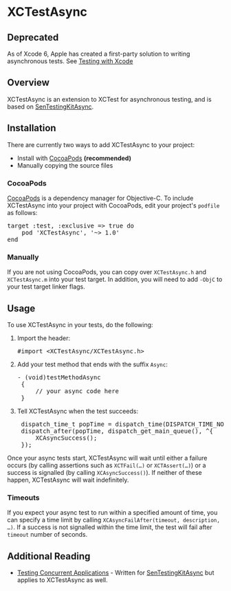 # XCTestAsync

## Deprecated
As of Xcode 6, Apple has created a first-party solution to writing asynchronous tests. See [Testing with Xcode](https://developer.apple.com/library/prerelease/ios/documentation/DeveloperTools/Conceptual/testing_with_xcode/testing_3_writing_test_classes/testing_3_writing_test_classes.html#//apple_ref/doc/uid/TP40014132-CH4-SW6)

## Overview

XCTestAsync is an extension to XCTest for asynchronous testing, and is based on [SenTestingKitAsync](https://github.com/nxtbgthng/SenTestingKitAsync).

## Installation

There are currently two ways to add XCTestAsync to your project:
* Install with [CocoaPods](http://cocoapods.org) __(recommended)__
* Manually copying the source files

### CocoaPods

[CocoaPods](http://cocoapods.org) is a dependency manager for Objective-C. To include XCTestAsync into your project with CocoaPods, edit your project's `podfile` as follows:
<pre>
target :test, :exclusive => true do
    pod 'XCTestAsync', '~> 1.0'
end</pre>

### Manually

If you are not using CocoaPods, you can copy over `XCTestAsync.h` and `XCTestAsync.m` into your test target. In addition, you will need to add `-ObjC` to your test target linker flags.

## Usage 

To use XCTestAsync in your tests, do the following:

1. Import the header:
    <pre>#import &lt;XCTestAsync/XCTestAsync.h&gt;</pre>

2. Add your test method that ends with the suffix `Async`:
    <pre>- (void)testMethodAsync
    {
        // your async code here
    }</pre>

3. Tell XCTestAsync when the test succeeds:
    <pre>
    dispatch_time_t popTime = dispatch_time(DISPATCH_TIME_NOW, 2 * NSEC_PER_SEC);
    dispatch_after(popTime, dispatch_get_main_queue(), ^{
        XCAsyncSuccess();
    });</pre>

Once your async tests start, XCTestAsync will wait until either a failure occurs (by calling assertions such as `XCTFail(…)` or `XCTAssert(…)`) or a success is signalled (by calling `XCAsyncSuccess()`). If neither of these happen, XCTestAsync will wait indefinitely.

### Timeouts

If you expect your async test to run within a specified amount of time, you can specify a time limit by calling `XCAsyncFailAfter(timeout, description, …)`. If a success is not signalled within the time limit, the test will fail after `timeout` number of seconds.

## Additional Reading

* [Testing Concurrent Applications](http://www.objc.io/issue-2/async-testing.html) - Written for [SenTestingKitAsync](https://github.com/nxtbgthng/SenTestingKitAsync) but applies to XCTestAsync as well.
